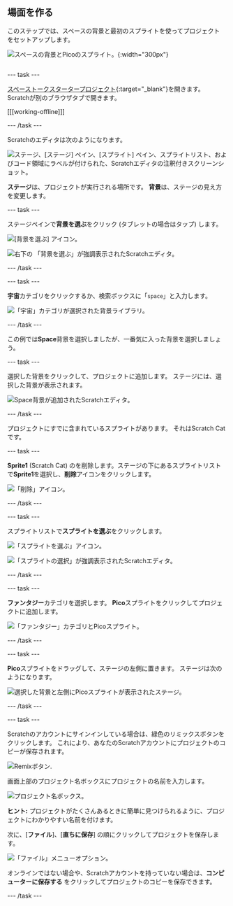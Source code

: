 ## 場面を作る

<div style="display: flex; flex-wrap: wrap">
<div style="flex-basis: 200px; flex-grow: 1; margin-right: 15px;">
このステップでは、スペースの背景と最初のスプライトを使ってプロジェクトをセットアップします。 
</div>
<div>

![スペースの背景とPicoのスプライト。](images/backdrop-step.png){:width="300px"}

</div>
</div>

--- task ---

[スペーストークスタータープロジェクト](https://scratch.mit.edu/projects/582213331/editor){:target="_blank"}を開きます。 Scratchが別のブラウザタブで開きます。

[[[working-offline]]]

--- /task ---

Scratchのエディタは次のようになります。

![ステージ、[ステージ] ペイン、[スプライト] ペイン、スプライトリスト、およびコード領域にラベルが付けられた、Scratchエディタの注釈付きスクリーンショット。](images/scratch-interface.png)

**ステージ**は、プロジェクトが実行される場所です。 **背景**は、ステージの見え方を変更します。

--- task ---

ステージペインで**背景を選ぶ**をクリック (タブレットの場合はタップ) します。

![[背景を選ぶ] アイコン。](images/backdrop-button.png)

![右下の 「背景を選ぶ」が強調表示されたScratchエディタ。](images/choose-a-backdrop.png)

--- /task ---

--- task ---

**宇宙**カテゴリをクリックするか、検索ボックスに「`space`」と入力します。

![「宇宙」カテゴリが選択された背景ライブラリ。](images/space-backdrops.png)

--- /task ---

この例では**Space**背景を選択しましたが、一番気に入った背景を選択しましょう。

--- task ---

選択した背景をクリックして、プロジェクトに追加します。 ステージには、選択した背景が表示されます。

![Space背景が追加されたScratchエディタ。](images/inserted-backdrop.png)

--- /task ---

プロジェクトにすでに含まれているスプライトがあります。 それはScratch Catです。

--- task ---

**Sprite1** (Scratch Cat) のを削除します。ステージの下にあるスプライトリストで**Sprite1**を選択し、**削除**アイコンをクリックします。

![「削除」アイコン。](images/delete-sprite.png)

--- /task ---

--- task ---

スプライトリストで**スプライトを選ぶ**をクリックします。

![「スプライトを選ぶ」アイコン。](images/sprite-button.png)

![「スプライトの選択」が強調表示されたScratchエディタ。](images/choose-a-sprite.png)

--- /task ---

--- task ---

**ファンタジー**カテゴリを選択します。 **Pico**スプライトをクリックしてプロジェクトに追加します。

![「ファンタジー」カテゴリとPicoスプライト。](images/fantasy-pico.png)

--- /task ---

--- task ---

**Pico**スプライトをドラッグして、ステージの左側に置きます。 ステージは次のようになります。

![選択した背景と左側にPicoスプライトが表示されたステージ。](images/pico-on-stage.png)

--- /task ---

--- task ---

Scratchのアカウントにサインインしている場合は、緑色のリミックスボタンをクリックします。 これにより、あなたのScratchアカウントにプロジェクトのコピーが保存されます。

![Remixボタン.](images/remix-button.png)

画面上部のプロジェクト名ボックスにプロジェクトの名前を入力します。

![プロジェクト名ボックス。](images/project-name.png)

**ヒント:** プロジェクトがたくさんあるときに簡単に見つけられるように、プロジェクトにわかりやすい名前を付けます。

次に、[**ファイル**]、[**直ちに保存**] の順にクリックしてプロジェクトを保存します。

![「ファイル」メニューオプション。](images/file-menu.png)

オンラインではない場合や、Scratchアカウントを持っていない場合は、**コンピューターに保存する** をクリックしてプロジェクトのコピーを保存できます。

--- /task ---


